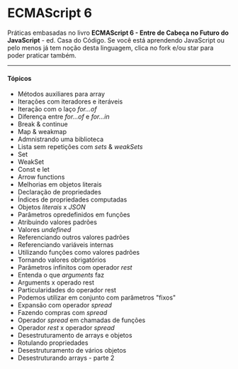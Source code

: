 # ECMAScript 6
Práticas embasadas no livro <strong>ECMAScript 6 - Entre de Cabeça no Futuro do JavaScript</strong> - ed. Casa do Código.
Se você está aprendendo JavaScript ou pelo menos já tem noção desta linguagem, clica no fork e/ou star para poder praticar também.
<hr>

#### Tópicos

- Métodos auxiliares para array
- Iterações com iteradores e iteráveis
- Iteração com o laço <i>for...of</i>
- Diferença entre <i>for...of</i> e <i>for...in</i>
- Break & continue
- Map & weakmap
- Admnistrando uma biblioteca
- Lista sem repetições com <i>sets</i> & <i>weakSets</i>
- Set
- WeakSet
- Const e let
- Arrow functions
- Melhorias em objetos literais
- Declaração de propriedades
- Índices de propriedades computadas
- Objetos <i>literais</i> x <i>JSON</i>
- Parâmetros opredefinidos em funções
- Atribuindo valores padrões
- Valores <i>undefined</i>
- Referenciando outros valores padrões
- Referenciando variáveis internas
- Utilizando funções como valores padrões
- Tornando valores obrigatórios
- Parâmetros infinitos com operador <i>rest</i>
- Entenda o que <i>arguments</i> faz
- Arguments x operado rest
- Particularidades do operador rest
- Podemos utilizar em conjunto com parâmetros "fixos"
- Expansão com operador <i>spread</i>
- Fazendo compras com <i>spread</i>
- Operador <i>spread</i> em chamadas de funções
- Operador <i>rest</i> x operador <i>spread</i>
- Desestruturamento de arrays e objetos
- Rotulando propriedades
- Desestruturamento de vários objetos
- Desestruturando arrays - parte 2